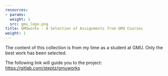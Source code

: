 ```yaml
---
resources:
- params:
  weight: 1
  src: gmu_logo.png
title: GMUworks - A Selection of Assignments from GMU Courses
weight: 1
---
```


The content of this collection is from my time as a student at GMU. Only the best work has been selected.

The following link will guide you to the project: https://gitlab.com/steptz/gmuworks